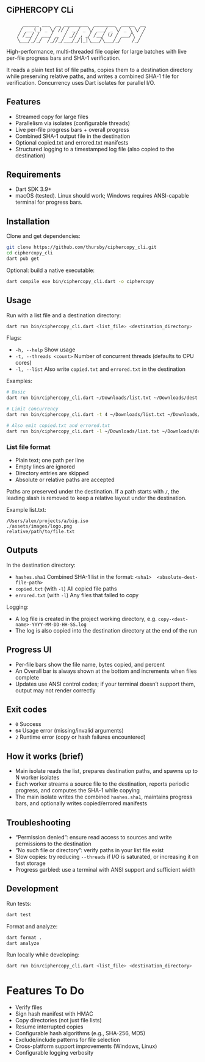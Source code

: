 ## CiPHERCOPY CLi
```
      ______ ___  __ _________  ________  _____  __
     ╱ ___(_) _ ╲╱ ╱╱ ╱ __╱ _ ╲╱ ___╱ _ ╲╱ _ ╲ ╲╱ ╱
    ╱ ╱__╱ ╱ ___╱ _  ╱ _╱╱ , _╱ ╱__╱ (/ ╱ ___╱╲  ╱ 
    ╲___╱_╱_╱  ╱_╱╱_╱___╱_╱│_│╲___╱╲___╱_╱    ╱_╱  
```

High-performance, multi-threaded file copier for large batches with live per-file progress bars and SHA-1 verification.

It reads a plain text list of file paths, copies them to a destination directory while preserving relative paths, and writes a combined SHA-1 file for verification. Concurrency uses Dart isolates for parallel I/O.

## Features

- Streamed copy for large files
- Parallelism via isolates (configurable threads)
- Live per-file progress bars + overall progress
- Combined SHA-1 output file in the destination
- Optional copied.txt and errored.txt manifests
- Structured logging to a timestamped log file (also copied to the destination)

## Requirements

- Dart SDK 3.9+
- macOS (tested). Linux should work; Windows requires ANSI-capable terminal for progress bars.

## Installation

Clone and get dependencies:

```sh
git clone https://github.com/thursby/ciphercopy_cli.git
cd ciphercopy_cli
dart pub get
```

Optional: build a native executable:

```sh
dart compile exe bin/ciphercopy_cli.dart -o ciphercopy
```

## Usage

Run with a list file and a destination directory:

```sh
dart run bin/ciphercopy_cli.dart <list_file> <destination_directory>
```

Flags:

- `-h, --help` Show usage
- `-t, --threads <count>` Number of concurrent threads (defaults to CPU cores)
- `-l, --list` Also write `copied.txt` and `errored.txt` in the destination

Examples:

```sh
# Basic
dart run bin/ciphercopy_cli.dart ~/Downloads/list.txt ~/Downloads/dest

# Limit concurrency
dart run bin/ciphercopy_cli.dart -t 4 ~/Downloads/list.txt ~/Downloads/dest

# Also emit copied.txt and errored.txt
dart run bin/ciphercopy_cli.dart -l ~/Downloads/list.txt ~/Downloads/dest
```

### List file format

- Plain text; one path per line
- Empty lines are ignored
- Directory entries are skipped
- Absolute or relative paths are accepted

Paths are preserved under the destination. If a path starts with `/`, the leading slash is removed to keep a relative layout under the destination.

Example list.txt:

```
/Users/alex/projects/a/big.iso
./assets/images/logo.png
relative/path/to/file.txt
```

## Outputs

In the destination directory:

- `hashes.sha1` Combined SHA-1 list in the format: `<sha1>  <absolute-dest-file-path>`
- `copied.txt` (with `-l`) All copied file paths
- `errored.txt` (with `-l`) Any files that failed to copy

Logging:

- A log file is created in the project working directory, e.g. `copy-<dest-name>-YYYY-MM-DD-HH-SS.log`
- The log is also copied into the destination directory at the end of the run

## Progress UI

- Per-file bars show the file name, bytes copied, and percent
- An Overall bar is always shown at the bottom and increments when files complete
- Updates use ANSI control codes; if your terminal doesn’t support them, output may not render correctly

## Exit codes

- `0` Success
- `64` Usage error (missing/invalid arguments)
- `2` Runtime error (copy or hash failures encountered)

## How it works (brief)

- Main isolate reads the list, prepares destination paths, and spawns up to N worker isolates
- Each worker streams a source file to the destination, reports periodic progress, and computes the SHA-1 while copying
- The main isolate writes the combined `hashes.sha1`, maintains progress bars, and optionally writes copied/errored manifests

## Troubleshooting

- “Permission denied”: ensure read access to sources and write permissions to the destination
- “No such file or directory”: verify paths in your list file exist
- Slow copies: try reducing `--threads` if I/O is saturated, or increasing it on fast storage
- Progress garbled: use a terminal with ANSI support and sufficient width

## Development

Run tests:

```sh
dart test
```

Format and analyze:

```sh
dart format .
dart analyze
```

Run locally while developing:

```sh
dart run bin/ciphercopy_cli.dart <list_file> <destination_directory>
```

# Features To Do
- Verify files
- Sign hash manifest with HMAC
- Copy directories (not just file lists)
- Resume interrupted copies
- Configurable hash algorithms (e.g., SHA-256, MD5)
- Exclude/include patterns for file selection
- Cross-platform support improvements (Windows, Linux)
- Configurable logging verbosity